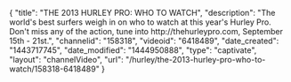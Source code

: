 {
    "title": "THE 2013 HURLEY PRO: WHO TO WATCH",
    "description": "The world's best surfers weigh in on who to watch at this year's Hurley Pro. Don't miss any of the action, tune into http:\/\/thehurleypro.com, September 15th - 21st.",
    "channelid": "158318",
    "videoid": "6418489",
    "date_created": "1443717745",
    "date_modified": "1444950888",
    "type": "captivate",
    "layout": "channelVideo",
    "url": "\/hurley\/the-2013-hurley-pro-who-to-watch\/158318-6418489"
}